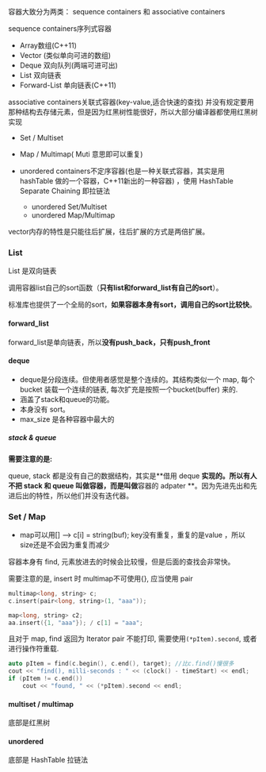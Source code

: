 

容器大致分为两类： sequence containers 和 associative containers

sequence containers序列式容器

- Array数组(C++11)
- Vector (类似单向可进的数组)
- Deque 双向队列(两端可进可出)
- List 双向链表
- Forward-List 单向链表(C++11)

associative containers关联式容器(key-value,适合快速的查找) 并没有规定要用那种结构去存储元素，但是因为红黑树性能很好，所以大部分编译器都使用红黑树实现

- Set /  Multiset

- Map / Multimap( Muti 意思即可以重复)

- unordered containers不定序容器(也是一种关联式容器，其实是用 hashTable 做的一个容器，C++11新出的一种容器) ，使用 HashTable Separate Chaining 即拉链法

  - unordered Set/Multiset
  - unordered Map/Multimap

  



vector内存的特性是只能往后扩展，往后扩展的方式是两倍扩展。

### List 

List 是双向链表

调用容器list自己的sort函数（**只有list和forward_list有自己的sort**）。

标准库也提供了一个全局的sort，**如果容器本身有sort，调用自己的sort比较快**。

#### forward_list

forward_list是单向链表，所以**没有push_back，只有push_front**

#### deque

- deque是分段连续。但使用者感觉是整个连续的。其结构类似一个 map, 每个 bucket 装载一个连续的链表, 每次扩充是按照一个bucket(buffer) 来的. 
-  涵盖了stack和queue的功能。
- 本身没有 sort。
- max_size 是各种容器中最大的

##### stack & queue

**需要注意的是:**

queue, stack 都是没有自己的数据结构，其实是**借用 deque **实现的。所以有人不把 stack 和 queue 叫做容器，而是叫做**容器的 adpater **。因为先进先出和先进后出的特性，所以他们并没有迭代器。



### Set / Map

- map可以用[] --> c[i] = string(buf); key没有重复，重复的是value ，所以size还是不会因为重复而减少

容器本身有 find, 元素放进去的时候会比较慢，但是后面的查找会非常快。

需要注意的是, insert 时 multimap不可使用{}, 应当使用 pair

```cpp
multimap<long, string> c;
c.insert(pair<long, string>(1, "aaa"));

map<long, string> c2;
aa.insert({1, "aaa"}); / c[1] = "aaa";
```

且对于 map, find 返回为 Iterator pair 不能打印, 需要使用`(*pItem).second`, 或者进行操作符重载.

```cpp
auto pItem = find(c.begin(), c.end(), target); //比c.find()慢很多
cout << "find(), milli-seconds : " << (clock() - timeStart) << endl;
if (pItem != c.end())
	cout << "found, " << (*pItem).second << endl;
```



#### multiset / multimap

底部是红黑树

#### unordered

底部是 HashTable 拉链法

